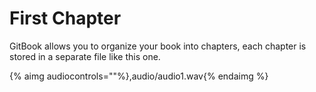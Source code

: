 # First Chapter


GitBook allows you to organize your book into chapters, each chapter is stored in a separate file like this one.

{% aimg audiocontrols=""%},audio/audio1.wav{% endaimg %}


